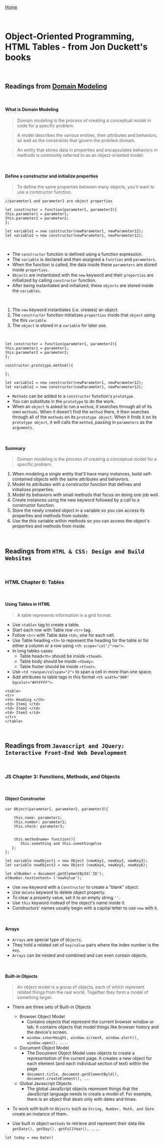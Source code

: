 [Home](README.md)

<br>

# Object-Oriented Programming, HTML Tables - from Jon Duckett's books

<br>

## Readings from [Domain Modeling](https://github.com/codefellows/domain_modeling#domain-modeling)

<br>

#### What is Domain Modeling

> Domain modeling is the process of creating a conceptual model in code for a specific problem.

> A model describes the various entities, their attributes and behaviors, as well as the constraints that govern the problem domain. 

>  An entity that stores data in properties and encapsulates behaviors in methods is commonly referred to as an object-oriented model.

<br>

#### Define a constructor and initialize properties

> To define the same properties between many objects, you'll want to use a constructor function.

```
//parameter1 and parameter2 are object properties

let constructor = function(parameter1, parameter2){
this.parameter1 = parameter1;
this.parameter2 = parameter2;
};

let variable1 = new constructor(newParameter1, newParameter12);
let variable2 = new constructor(newParameter1, newParameter12);
```

<br>

- The `constructor` function is defined using a function expression.
- The `variable` is declared and then assigned a `function` and `parameters`.
- When the function is called, the data inside these `parameters` are stored inside `properties`.
- `Objects` are instantiated with the `new` keyword and their `properties` are initialized by calling `constructor` function.
- After being instantiated and initialized, these `objects` are stored inside the `variables`.

<br>

1. The `new` keyword instantiates (i.e. creates) an object.
2. The `constructor` function initializes `properties` inside that `object` using the this `variable`.
3. The `object` is stored in a `variable` for later use.

<br>

```
let constructor = function(parameter1, parameter2){
this.parameter1 = parameter1;
this.parameter2 = parameter2;
};

constructor.prototype.method(){

};

let variable1 = new constructor(newParameter1, newParameter12);
let variable2 = new constructor(newParameter1, newParameter12);
```

- `Methods` can be added to a `constructor` function's `prototype`.
- You can substitute in the `prototype` to do the work.
- When an `object` is asked to run a `method`, it searches through all of its own `methods`. When it doesn't find the `method` there, it then searches through all of the `methods` on its `prototype object`. When it finds it on its `prototype object`, it will calls the `method`, passing in `parameters` as the `arguments`.

<br>

#### Summary

> Domain modeling is the process of creating a conceptual model for a specific problem.

1. When modeling a single entity that'll have many instances, build self-contained objects with the same attributes and behaviors.
2. Model its attributes with a constructor function that defines and initializes properties.
3. Model its behaviors with small methods that focus on doing one job well.
4. Create instances using the new keyword followed by a call to a constructor function.
5. Store the newly created object in a variable so you can access its properties and methods from outside.
6. Use the this variable within methods so you can access the object's properties and methods from inside.
 
<br>

## Readings from `HTML & CSS: Design and Build Websites`

<br>

### HTML Chapter 6: Tables

<br>

#### Using Tables in HTML

> A table represents information in a grid format.

- Use `<table>` tag to create a table.
- Start each row with Table row `<tr>` tag.
- Follow `<tr>` with Table data `<td>`, one for each cell.
- Use Table heading `<th>` to represent the heading for the table or for either a column or a row using `<th scope="col"/"row">`.
- In long tables cases
  - Table head`<th>` should be inside `<thead>`.
  - Table body should be inside `<tbody>`.
  - Table footer should be inside `<tfoot>`.
- Use `<td rowspan/colspan="2">` to span a cell in more than one space.
- Add attributes to table tags in this format `<th width="000" bgcolor="#FFFFFF">`.


```
<table>
<tr>
<th> Heading </th>
<td> Item1 </td>
<td> Item2 </td>
<td> Item3 </td>
</tr>
</table>
```

<br>


## Readings from `Javascript and JQuery: Interactive Front-End Web Development`

<br>

### JS Chapter 3: Functions, Methods, and Objects

<br>

#### Object Constructor


```
var Object(parameter1, parameter2, parameter3){

    this.name: parameter1;
    this.number: parameter2;
    this.check: parameter3;


    this.methodname= function(){
       this.something and this.somethingelse
   };
};

let variable newObject1 = new Object (newKey1, newKey2, newKey3);
let variable newObject2 = new Object (newKey4, newKey5, newKey6);

let elNumber = document.getElementById('ID');
elNumber.textContent= ('newValue');
```

- Use `new` keyword with a `Constructor` to create a "blank" object.
- Use `delete` keyword to delete object property.
- To clear a property value, set it to an empty string `''`.
- Use `this` keyword instead of the object's name inside it.
- Constructors' names usually begin with a capital letter to use `new` with it.

<br>

#### Arrays 

- `Arrays` are special type of `Objects`.
- They hold a related set of `key/value` pairs where the index number is the `key`.
- `Arrays` can be nested and combined and can even contain objects.

<br>

#### Built-in Objects

> An object model is a group of objects, each of which represent related things from the real world. Together they form a model of something larger.

- There are three sets of Built-in Objects
  - Browser Object Model
    - Contains objects that represent the current browser window or tab. It contains objects that model things like browser history and the device's screen.
    - `window.innerHeight, window.screenX, window.alert(), window.open(), ...`.
  - Document Object Model
    - The Document Object Model uses objects to create a representation of the current page. It creates a new object for each element (and each individual section of text) within the page.
    - `document.title, document.getElementByld(), document.createElement(), ...`
  - Global Javascript Objects
    - The global JavaScript objects represent things that the JavaScript language needs to create a model of. For example, there is an object that deals only with dates and times.

- To work with built-in `Objects` such as `String, Number, Math, and Date` create an instance of them.
- Use built in object `methods` to retrieve and represent their data like `getDate(), getDay(), getFul1Year(), ...`.

```
let today = new Date()
```
